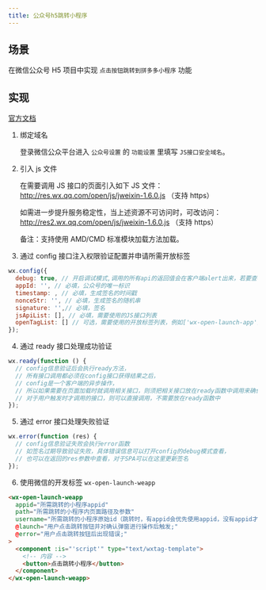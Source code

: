 ```yaml
---
title: 公众号h5跳转小程序
---
```


## 场景

在微信公众号 H5 项目中实现 `点击按钮跳转到拼多多小程序` 功能

## 实现

[官方文档](https://developers.weixin.qq.com/doc/offiaccount/OA_Web_Apps/Wechat_Open_Tag.html#%E8%B7%B3%E8%BD%AC%E5%B0%8F%E7%A8%8B%E5%BA%8F%EF%BC%9Awx-open-launch-weapp)

1. 绑定域名

   登录微信公众平台进入 `公众号设置` 的 `功能设置` 里填写 `JS接口安全域名`。

2. 引入 js 文件

   在需要调用 JS 接口的页面引入如下 JS 文件：http://res.wx.qq.com/open/js/jweixin-1.6.0.js （支持 https）

   如需进一步提升服务稳定性，当上述资源不可访问时，可改访问：http://res2.wx.qq.com/open/js/jweixin-1.6.0.js （支持 https）

   备注：支持使用 AMD/CMD 标准模块加载方法加载。

3. 通过 config 接口注入权限验证配置并申请所需开放标签

```js
wx.config({
  debug: true, // 开启调试模式,调用的所有api的返回值会在客户端alert出来，若要查看传入的参数，可以在pc端打开，参数信息会通过log打出，仅在pc端时才会打印
  appId: '', // 必填，公众号的唯一标识
  timestamp: , // 必填，生成签名的时间戳
  nonceStr: '', // 必填，生成签名的随机串
  signature: '',// 必填，签名
  jsApiList: [], // 必填，需要使用的JS接口列表
  openTagList: [] // 可选，需要使用的开放标签列表，例如['wx-open-launch-app']
});
```

4. 通过 ready 接口处理成功验证

```js
wx.ready(function () {
  // config信息验证后会执行ready方法，
  // 所有接口调用都必须在config接口获得结果之后，
  // config是一个客户端的异步操作，
  // 所以如果需要在页面加载时就调用相关接口，则须把相关接口放在ready函数中调用来确保正确执行。
  // 对于用户触发时才调用的接口，则可以直接调用，不需要放在ready函数中
});
```

5. 通过 error 接口处理失败验证

```js
wx.error(function (res) {
  // config信息验证失败会执行error函数
  // 如签名过期导致验证失败，具体错误信息可以打开config的debug模式查看，
  // 也可以在返回的res参数中查看，对于SPA可以在这里更新签名
});
```

6.  使用微信的开发标签 `wx-open-launch-weapp`

```html
<wx-open-launch-weapp
  appid="所需跳转的小程序appid"
  path="所需跳转的小程序内页面路径及参数"
  username="所需跳转的小程序原始id（跳转时，有appid会优先使用appid，没有appid才会使用username）"
  @launch="用户点击跳转按钮并对确认弹窗进行操作后触发;"
  @error="用户点击跳转按钮后出现错误;"
>
  <component :is="'script'" type="text/wxtag-template">
    <!-- 内容 -->
    <button>点击跳转小程序</button>
  </component>
</wx-open-launch-weapp>
```
